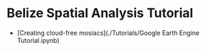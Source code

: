# Belize Spatial Analysis Tutorial

- [Creating cloud-free mosiacs](./Tutorials/Google Earth Engine Tutorial.ipynb)
